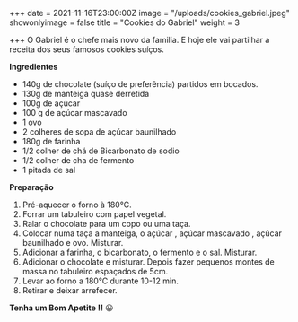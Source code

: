 +++
date = 2021-11-16T23:00:00Z
image = "/uploads/cookies_gabriel.jpeg"
showonlyimage = false
title = "Cookies do Gabriel"
weight = 3

+++
O Gabriel é o chefe mais novo da familia. E hoje ele vai partilhar a receita dos seus famosos cookies suíços.

**Ingredientes**

* 140g de chocolate (suíço de preferência) partidos em bocados.
* 130g de manteiga quase derretida
* 100g de açúcar
* 100 g de açúcar mascavado
* 1 ovo
* 2 colheres de sopa de açúcar baunilhado
* 180g de farinha
* 1/2 colher de chá de Bicarbonato de sodio
* 1/2 colher de cha de fermento
* 1 pitada de sal

**Preparação**

1. Pré-aquecer o forno à 180°C.
2. Forrar um tabuleiro com papel vegetal.
3. Ralar o chocolate para um copo ou uma taça.
4. Colocar numa taça a manteiga, o açúcar , açúcar mascavado , açúcar baunilhado e ovo. Misturar.
5. Adicionar a farinha, o bicarbonato, o fermento e o sal. Misturar.
6. Adicionar o chocolate e misturar. Depois fazer pequenos montes de massa no tabuleiro espaçados de 5cm.
7. Levar ao forno a 180°C durante 10-12 min.
8. Retirar e deixar arrefecer.

**Tenha um Bom Apetite !!** 😀